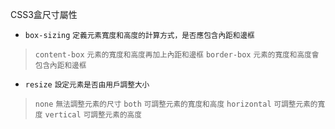 CSS3盒尺寸屬性
- `box-sizing` <small>定義元素寬度和高度的計算方式，是否應包含內距和邊框</small>

>`content-box` <small>元素的寬度和高度再加上內距和邊框</small>
>`border-box` <small>元素的寬度和高度會包含內距和邊框</small>
- `resize` <small>設定元素是否由用戶調整大小</small>

>`none` <small>無法調整元素的尺寸</small>
>`both` <small>可調整元素的寬度和高度</small>
>`horizontal` <small>可調整元素的寬度</small>
>`vertical` <small>可調整元素的高度</small>